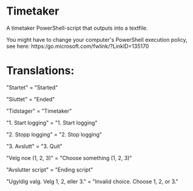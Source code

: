 # Timetaker
A timetaker PowerShell-script that outputs into a textfile.

You might have to change your computer's PowerShell execution policy, see here: https:/go.microsoft.com/fwlink/?LinkID=135170

# Translations:

"Startet" = "Started"

"Sluttet" = "Ended"

"Tidstager" = "Timetaker"

"1. Start logging" = "1. Start logging"

"2. Stopp logging" = "2. Stop logging"

"3. Avslutt" = "3. Quit"

"Velg noe (1, 2, 3)" = "Choose something (1, 2, 3)"

"Avslutter script" = "Ending script"

"Ugyldig valg. Velg 1, 2, eller 3." = "Invalid choice. Choose 1, 2, or 3."
